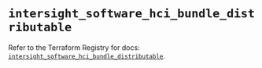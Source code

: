 # `intersight_software_hci_bundle_distributable`

Refer to the Terraform Registry for docs: [`intersight_software_hci_bundle_distributable`](https://registry.terraform.io/providers/ciscodevnet/intersight/1.0.71/docs/resources/software_hci_bundle_distributable).
